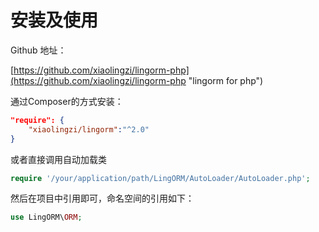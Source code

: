 # 安装及使用

Github 地址：

[https://github.com/xiaolingzi/lingorm-php](https://github.com/xiaolingzi/lingorm-php "lingorm for php")

通过Composer的方式安装：

```json
"require": {
    "xiaolingzi/lingorm":"^2.0"
}
```

或者直接调用自动加载类

```php
require '/your/application/path/LingORM/AutoLoader/AutoLoader.php';
```

然后在项目中引用即可，命名空间的引用如下：

```php
use LingORM\ORM;
```
